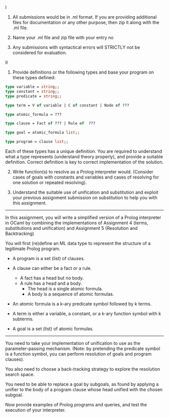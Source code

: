 
I

1. All submissions would be in .ml format. If you are providing additional files for documentation or any other purpose, then zip it along with the .ml file.

2. Name your .ml file and zip file with your entry no

3. Any submissions with syntactical errors will STRICTLY not be considered for evaluation.

II 

1. Provide definitions or the following types and base your program on these types defined:

```ocaml
type variable = string;;
type constant = string;;
type predicate = string;;

type term = V of variable | C of constant | Node of ???

type atomic_formula = ???

type clause = Fact of ??? | Rule of  ???

type goal = atomic_formula list;;

type program = clause list;;

```

Each of these types has a unique definition. You are required to understand what a type represents (understand theory properly), and provide a suitable definition. Correct definition is key to correct implementation of the solution.

2. Write function(s) to resolve as a Prolog interpreter would. (Consider cases of goals with constants and variables and cases of resolving for one solution or repeated resolving).

3. Understand the suitable use of unification and substitution and exploit your previous assignment submission on substitution to help you with this assignment.

---

In this assignment, you will write a simplified version of a Prolog interpreter in OCaml by combining the implementations of Assignment 4 (terms, substitutions and unification) and Assignment 5 (Resolution and Backtracking)

You will first (re)define an ML data type to represent the structure of a legitimate Prolog program.

* A program is a set (list) of clauses. 

* A clause can either be a fact or a rule. 
    - A fact has a head but no body.  
    - A rule has a head and a body.  
        + The head is a single atomic formula. 
        + A body is a sequence of atomic formulas.

* An atomic formula is a k-ary predicate symbol followed by k terms.

* A term is either a variable, a constant, or a k-ary function symbol with k subterms.

* A goal is a set (list) of atomic formulas.

---

You need to take your implementation of unification to use as the parameter-passing mechanism. (Note: by pretending the predicate symbol is a function symbol, you can perform resolution of goals and program clauses).

You also need to choose a back-tracking strategy to explore the resolution search space. 

You need to be able to replace a goal by subgoals, as found by applying a unifier to the body of a program clause whose head unified with the chosen subgoal.

Now provide examples of Prolog programs and queries, and test the execution of your interpreter.
